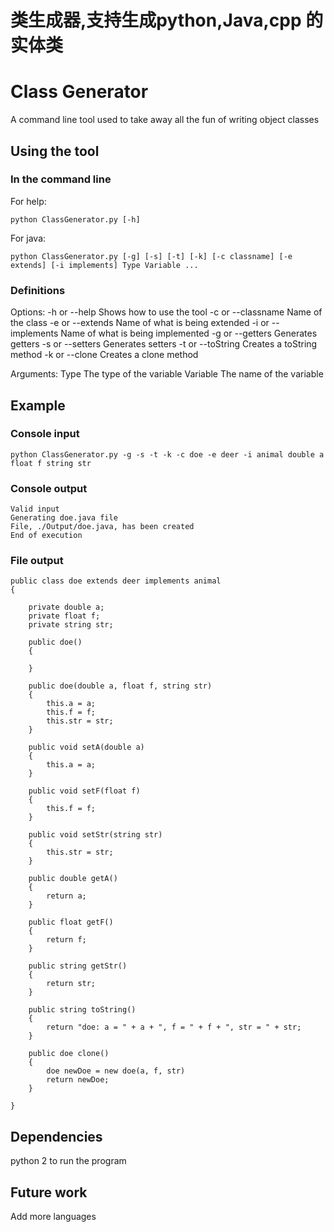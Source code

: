 # 类生成器,支持生成python,Java,cpp 的实体类
# Class Generator
A command line tool used to take away all the fun of writing object classes

## Using the tool
### In the command line
For help:
```
python ClassGenerator.py [-h]
```

For java:
```
python ClassGenerator.py [-g] [-s] [-t] [-k] [-c classname] [-e extends] [-i implements] Type Variable ...
```

### Definitions
Options:
    -h or --help            Shows how to use the tool
    -c or --classname       Name of the class
    -e or --extends         Name of what is being extended
    -i or --implements      Name of what is being implemented
    -g or --getters         Generates getters
    -s or --setters         Generates setters
    -t or --toString        Creates a toString method
    -k or --clone           Creates a clone method

Arguments:
    Type            The type of the variable
    Variable        The name of the variable

## Example
### Console input
```
python ClassGenerator.py -g -s -t -k -c doe -e deer -i animal double a float f string str
```

### Console output
```
Valid input
Generating doe.java file
File, ./Output/doe.java, has been created
End of execution
```

### File output
```
public class doe extends deer implements animal
{

	private double a;
	private float f;
	private string str;

	public doe()
	{

	}

	public doe(double a, float f, string str)
	{
		this.a = a;
		this.f = f;
		this.str = str;
	}

	public void setA(double a)
	{
		this.a = a;
	}

	public void setF(float f)
	{
		this.f = f;
	}

	public void setStr(string str)
	{
		this.str = str;
	}

	public double getA()
	{
		return a;
	}

	public float getF()
	{
		return f;
	}

	public string getStr()
	{
		return str;
	}

	public string toString()
	{
		return "doe: a = " + a + ", f = " + f + ", str = " + str;
	}

	public doe clone()
	{
		doe newDoe = new doe(a, f, str)
		return newDoe;
	}

}
```

## Dependencies
python 2 to run the program

## Future work
Add more languages
